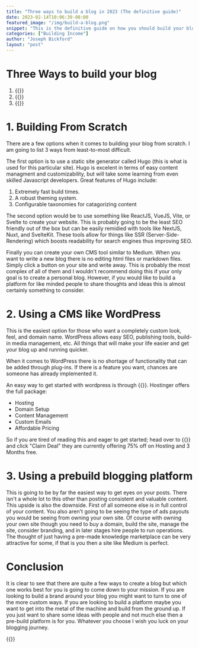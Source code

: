 ```yaml
---
title: "Three ways to build a blog in 2023 (The definitive guide)"
date: 2023-02-14T10:06:39-08:00
featured_image: "/img/build-a-blog.png"
snippet: "This is the definitive guide on how you should build your blog site based on your needs."
categories: ["Building Income"]
author: "Joseph Bickford"
layout: "post"
---
```


# Three Ways to build your blog

1. {{<link href="#1-building-from-scratch" name="Manually with a javascript framework">}}
2. {{<link href="#2-using-a-cms-like-wordpress" name="Use a CMS like WordPress">}}
3. {{<link href="#3-using-a-prebuild-blogging-platform" name="Use a prebuild platform like Medium">}}

# 1. Building From Scratch

There are a few options when it comes to building your blog from scratch. I am going to list 3 ways from least-to-most difficult.

The first option is to use a static site generator called Hugo (this is what is used for this particular site). Hugo is excelent in terms of easy content managment and customizability, but will take some learning from even skilled Javascript developers. Great features of Hugo include:

1. Extremely fast build times.
2. A robust theming system.
3. Configurable taxonomies for catagorizing content

The second option would be to use something like ReactJS, VueJS, Vite, or Svelte to create your website. This is probably going to be the least SEO friendly out of the box but can be easily remidied with tools like NextJS, Nuxt, and SvelteKit. These tools allow for things like SSR (Server-Side-Rendering) which boosts readability for search engines thus improving SEO.

Finally you can create your own CMS tool similar to Medium. When you want to write a new blog there is no editing html files or markdown files. Simply click a button on your site and write away. This is probably the most complex of all of them and I wouldn't recommend doing this if your only goal is to create a personal blog. However, if you would like to build a platform for like minded people to share thoughts and ideas this is almost certainly something to consider.

# 2. Using a CMS like WordPress

This is the easiest option for those who want a completely custom look, feel, and domain name. WordPress allows easy SEO, publishing tools, build-in media management, etc. All things that will make your life easier and get your blog up and running quicker.

When it comes to WordPress there is no shortage of functionality that can be added through plug-ins. If there is a feature you want, chances are someone has already implemented it.

An easy way to get started with wordpress is through {{<link href="https://hostinger.com?REFERRALCODE=1JOSEPH40" name="Hostinger" target="_blank">}}. Hostinger offers the full package:

- Hosting
- Domain Setup
- Content Management
- Custom Emails
- Affordable Pricing

So if you are tired of reading this and eager to get started; head over to {{<link href="https://hostinger.com?REFERRALCODE=1JOSEPH40" name="Hostinger" target="_blank">}} and click "Claim Deal" they are currently offering 75% off on Hosting and 3 Months free.

# 3. Using a prebuild blogging platform

This is going to be by far the easiest way to get eyes on your posts. There isn't a whole lot to this other than posting consistent and valuable content. This upside is also the downside. First of all someone else is in full control of your content. You also aren't going to be seeing the type of ads payouts you would be seeing from owning your own site. Of course with owning your own site though you need to buy a domain, build the site, manage the site, consider branding, and in later stages hire people to run operations. The thought of just having a pre-made knowledge marketplace can be very attractive for some, if that is you then a site like Medium is perfect.

# Conclusion

It is clear to see that there are quite a few ways to create a blog but which one works best for you is going to come down to your mission. If you are looking to build a brand around your blog you might want to turn to one of the more custom ways. If you are looking to build a platform maybe you want to get into the metal of the machine and build from the ground up. If you just want to share some ideas with people and not much else then a pre-build platform is for you. Whatever you choose I wish you luck on your blogging journey.

{{<cta title="Get up to 75% off your Hostinger plan right now when you click here!" cta="Sign Up" href="https://hostinger.com?REFERRALCODE=1JOSEPH40">}}
